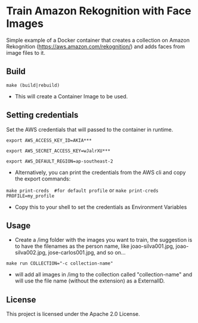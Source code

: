 # Train Amazon Rekognition with Face Images
Simple example of a Docker container that creates a collection on Amazon Rekognition (https://aws.amazon.com/rekognition/) and adds faces from image files to  it.

## Build
```
make (build|rebuild)
```

* This will create a Container Image to be used.

## Setting credentials
Set the AWS credentials that will passed to the container in runtime.


```
export AWS_ACCESS_KEY_ID=AKIA***

export AWS_SECRET_ACCESS_KEY=wJalrXU***

export AWS_DEFAULT_REGION=ap-southeast-2
```


* Alternatively, you can print the credentials from the AWS cli and copy the export commands:

```make print-creds  #for default profile```
or
```make print-creds PROFILE=my_profile```

* Copy this to your shell to set the credentials as Environment Variables


## Usage
* Create a /img folder with the images you want to train, the suggestion is to have the filenames as the person name, like joao-silva001.jpg, joao-silva002.jpg, jose-carlos001.jpg, and so on...
```
make run COLLECTION="-c collection-name"
```
* will add all images in /img to the collection called "collection-name" and will use the file name (without the extension) as a ExternalID.

## License

This project is licensed under the Apache 2.0 License.
